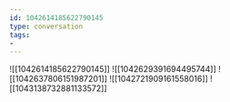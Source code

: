 ```yaml
---
id: 1042614185622790145
type: conversation
tags:
- 
---
```

![[1042614185622790145]]
![[1042629391694495744]]
![[1042637806151987201]]
![[1042721909161558016]]
![[1043138732881133572]]

